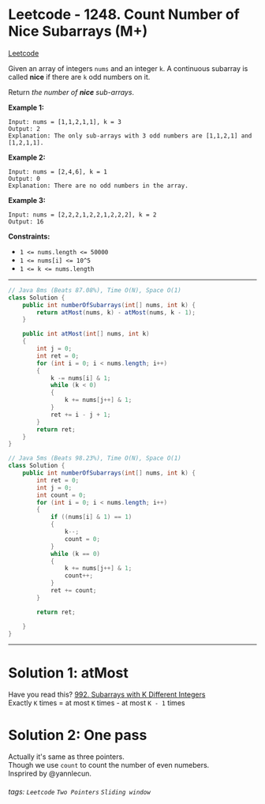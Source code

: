 # Leetcode - 1248. Count Number of Nice Subarrays (M+)

[Leetcode](https://leetcode.com/problems/count-number-of-nice-subarrays)

Given an array of integers `nums` and an integer `k`. A continuous subarray is called **nice** if there are `k` odd numbers on it.

Return _the number of **nice** sub-arrays_.

**Example 1:**
```
Input: nums = [1,1,2,1,1], k = 3
Output: 2
Explanation: The only sub-arrays with 3 odd numbers are [1,1,2,1] and [1,2,1,1].
```
**Example 2:**
```
Input: nums = [2,4,6], k = 1
Output: 0
Explanation: There are no odd numbers in the array.
```
**Example 3:**
```
Input: nums = [2,2,2,1,2,2,1,2,2,2], k = 2
Output: 16
```
**Constraints:**

-   `1 <= nums.length <= 50000`
-   `1 <= nums[i] <= 10^5`
-   `1 <= k <= nums.length`

---
```java
// Java 8ms (Beats 87.08%), Time O(N), Space O(1)
class Solution {
    public int numberOfSubarrays(int[] nums, int k) {
        return atMost(nums, k) - atMost(nums, k - 1);
    }

    public int atMost(int[] nums, int k)
    {
        int j = 0;
        int ret = 0;
        for (int i = 0; i < nums.length; i++)
        {
            k -= nums[i] & 1;
            while (k < 0)
            {
                k += nums[j++] & 1;
            }
            ret += i - j + 1;
        }
        return ret;
    }
}
```
```java
// Java 5ms (Beats 98.23%), Time O(N), Space O(1)
class Solution {
    public int numberOfSubarrays(int[] nums, int k) {
        int ret = 0;
        int j = 0;
        int count = 0;
        for (int i = 0; i < nums.length; i++)
        {
            if ((nums[i] & 1) == 1)
            {
                k--;
                count = 0;
            }
            while (k == 0)
            {
                k += nums[j++] & 1;
                count++;
            }
            ret += count;
        }

        return ret;

    }
}
```
---
**Solution 1: atMost**
======================

Have you read this? [992\. Subarrays with K Different Integers](https://leetcode.com/problems/subarrays-with-k-different-integers/discuss/523136/JavaC%2B%2BPython-Sliding-Window)  
Exactly `K` times = at most `K` times - at most `K - 1` times


Solution 2: One pass
=====================

Actually it's same as three pointers.  
Though we use `count` to count the number of even numebers.  
Insprired by @yannlecun.


###### tags: `Leetcode` `Two Pointers` `Sliding window`